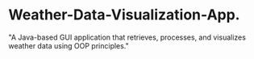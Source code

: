 # Weather-Data-Visualization-App.
"A Java-based GUI application that retrieves, processes, and visualizes weather data using OOP principles."
